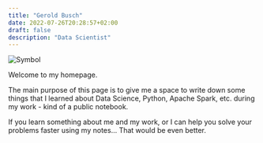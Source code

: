 ```yaml
---
title: "Gerold Busch"
date: 2022-07-26T20:28:57+02:00
draft: false
description: "Data Scientist"
---
```


![Symbol](/blog/undraw_Predictive_analytics_re_wxt8.svg)

Welcome to my homepage. 

The main purpose of this page is to give me a space to write down some things that I learned about Data Science, Python, Apache Spark, etc. during my work - kind of a public notebook.

If you learn something about me and my work, or I can help you solve your problems faster using my notes... That would be even better.
